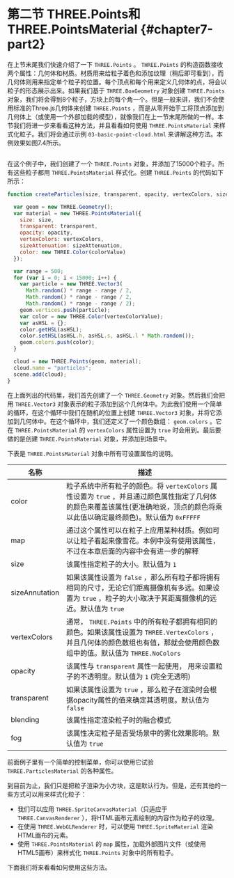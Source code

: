 # 第二节 THREE.Points和THREE.PointsMaterial {#chapter7-part2}

在上节末尾我们快速介绍了一下 `THREE.Points` 。 `THREE.Points` 的构造函数接收两个属性：几何体和材质。材质用来给粒子着色和添加纹理（稍后即可看到），而几何体则用来指定单个粒子的位置。每个顶点和每个用来定义几何体的点，将会以粒子的形态展示出来。如果我们基于 `THREE.BoxGeometry` 对象创建 `THREE.Points` 对象，我们将会得到8个粒子，方块上的每个角一个。但是一般来讲，我们不会使用标准的Three.js几何体来创建 `THREE.Points` ，而是从零开始手工将顶点添加到几何体上（或使用一个外部加载的模型），就像我们在上一节末尾所做的一样。本节我们将进一步来看看这种方法，并且看看如何使用 `THREE.PointsMaterial` 来样式化粒子。我们将会通过示例 `03-basic-point-cloud.html` 来讲解这种方法。本例效果如图7.4所示。

<Image :index="4" />

在这个例子中，我们创建了一个 `THREE.Points` 对象，并添加了15000个粒子。所有这些粒子都用 `THREE.PointsMaterial` 样式化。创建 `THREE.Points` 的代码如下所示：

```js
function createParticles(size, transparent, opacity, vertexColors, sizeAttenuation, colorValue, vertexColorValue) {

  var geom = new THREE.Geometry();
  var material = new THREE.PointsMaterial({
    size: size,
    transparent: transparent,
    opacity: opacity,
    vertexColors: vertexColors,
    sizeAttenuation: sizeAttenuation,
    color: new THREE.Color(colorValue)
  });

  var range = 500;
  for (var i = 0; i < 15000; i++) {
    var particle = new THREE.Vector3(
      Math.random() * range - range / 2,
      Math.random() * range - range / 2,
      Math.random() * range - range / 2);
    geom.vertices.push(particle);
    var color = new THREE.Color(vertexColorValue);
    var asHSL = {};
    color.getHSL(asHSL);
    color.setHSL(asHSL.h, asHSL.s, asHSL.l * Math.random());
    geom.colors.push(color);
  }

  cloud = new THREE.Points(geom, material);
  cloud.name = "particles";
  scene.add(cloud);
}
```

在上面列出的代码里，我们首先创建了一个 `THREE.Geometry` 对象。然后我们会把用 `THREE.Vector3` 对象表示的粒子添加到这个几何体中。为此我们使用一个简单的循环，在这个循环中我们在随机的位置上创建 `THREE.Vector3` 对象，并将它添加到几何体中。在这个循环中，我们还定义了一个颜色数组： `geom.colors` 。它在 `THREE.PointsMaterial` 的 `vertexColors` 属性设置为 `true` 时会用到。最后要做的是创建 `THREE.PointsMaterial` 对象，并添加到场景中。

下表是 `THREE.PointsMaterial` 对象中所有可设置属性的说明。

| 名称 | 描述 |
| --- | --- |
| color | 粒子系统中所有粒子的颜色。将 `vertexColors` 属性设置为 `true` ，并且通过颜色属性指定了几何体的颜色来覆盖该属性(更准确地说，顶点的颜色将乘以此值以确定最终颜色)。默认值为 `0xFFFFF` |
| map | 通过这个属性可以在粒子上应用某种材质。例如可以让粒子看起来像雪花。本例中没有使用该属性，不过在本章后面的内容中会有进一步的解释 |
| size | 该属性指定粒子的大小。默认值为 `1` |
| sizeAnnutation | 如果该属性设置为 `false` ，那么所有粒子都将拥有相同的尺寸，无论它们距离摄像机有多远。如果设置为 `true` ，粒子的大小取决于其距离摄像机的远近。默认值为 `true` |
| vertexColors | 通常， `THREE.Points` 中的所有粒子都拥有相同的颜色。如果该属性设置为 `THREE.VertexColors` ，并且几何体的颜色数组也有值，那就会使用颜色数组中的值。默认值为 `THREE.NoColors` |
| opacity | 该属性与 `transparent` 属性一起使用， 用来设置粒子的不透明度。默认值为 `1` (完全无透明) |
| transparent | 如果该属性设置为 `true` ，那么粒子在渲染时会根据opacity属性的值来确定其透明度。默认值为 `false` |
| blending | 该属性指定渲染粒子时的融合模式 |
| fog | 该属性决定粒子是否受场景中的雾化效果影响。默认值为 `true` |

前面例子里有一个简单的控制菜单，你可以使用它试验 `THREE.ParticlesMaterial` 的各种属性。

到目前为止，我们只是把粒子渲染为小方块，这是默认行为。但是，还有其他的一些方式可以用来样式化粒子：

* 我们可以应用 `THREE.SpriteCanvasMaterial`（只适应于 `THREE.CanvasRenderer` ），将HTML画布元素绘制的内容作为粒子的纹理。
* 在使用 `THREE.WebGLRenderer` 时，可以使用 `THREE.SpriteMaterial` 渲染HTML画布的元素。
* 使用 `THREE.PointsMaterial` 的 `map` 属性，加载外部图片文件（或使用HTML5画布）来样式化 `THREE.Points` 对象中的所有粒子。

下面我们将来看看如何使用这些方法。
